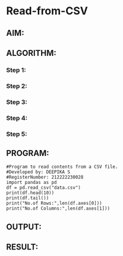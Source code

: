# Read-from-CSV

## AIM: 

## ALGORITHM:
### Step 1:
### Step 2:
### Step 3:
### Step 4:
### Step 5:

## PROGRAM:
```
#Program to read contents from a CSV file.
#Developed by: DEEPIKA S
#RegisterNumber: 212222230028
import pandas as pd
df = pd.read_csv("data.csv")
print(df.head(10))
print(df.tail())
print("No.of Rows:",len(df.axes[0]))
print("No.of Columns:",len(df.axes[1]))
```

## OUTPUT:

## RESULT:
